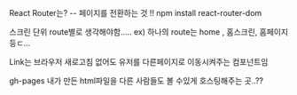 React Router는?
-- 페이지를 전환하는 것 !!
npm install react-router-dom

스크린 단위 route별로 생각해야함.....
ex) 하나의 route는 home , 홈스크린, 홈페이지 등ㄷ...


Link는 브라우저 새로고침 없어도 유저를 다른페이지로 이동시켜주는 컴포넌트임


gh-pages 
내가 만든 html파일을 다른 사람들도 볼 수있게 호스팅해주는 곳..??
